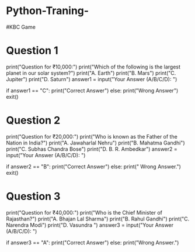 # Python-Traning-
#KBC Game
# Question 1
print("Question for ₹10,000:")
print("Which of the following is the largest planet in our solar system?")
print("A. Earth")
print("B. Mars")
print("C. Jupiter")
print("D. Saturn")
answer1 = input("Your Answer (A/B/C/D): ")

if answer1 == "C":
    print("Correct Answer")
else:
    print("Wrong Answer")
    exit()

# Question 2
print("Question for ₹20,000:")
print("Who is known as the Father of the Nation in India?")
print("A. Jawaharlal Nehru")
print("B. Mahatma Gandhi")
print("C. Subhas Chandra Bose")
print("D. B. R. Ambedkar")
answer2 = input("Your Answer (A/B/C/D): ")

if answer2 == "B":
    print("Correct Answer")
else:
    print(" Wrong Answer.")
    exit()

# Question 3
print("Question for ₹40,000:")
print("Who is the Chief Minister of Rajasthan?")
print("A. Bhajan Lal Sharma")
print("B. Rahul Gandhi")
print("C. Narendra Modi")
print("D. Vasundra ")
answer3 = input("Your Answer (A/B/C/D): ")

if answer3 == "A":
    print("Correct Answer")
else:
    print("Wrong Answer.")
